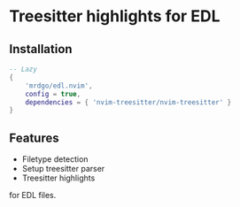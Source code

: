 # Treesitter highlights for EDL

## Installation

```lua
-- Lazy
{
    'mrdgo/edl.nvim',
    config = true,
    dependencies = { 'nvim-treesitter/nvim-treesitter' }
}
```

## Features

- Filetype detection
- Setup treesitter parser
- Treesitter highlights

for EDL files.
